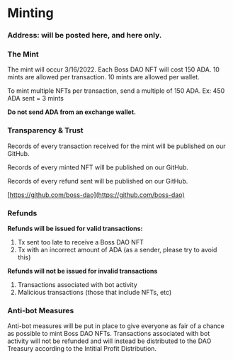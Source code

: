 # Minting

### Address: will be posted here, and here only.

### The Mint

The mint will occur 3/16/2022. Each Boss DAO NFT will cost 150 ADA. 10 mints are allowed per transaction. 10 mints are allowed per wallet.

To mint multiple NFTs per transaction, send a multiple of 150 ADA. Ex: 450 ADA sent = 3 mints

**Do not send ADA from an exchange wallet.**



### Transparency & Trust

Records of every transaction received for the mint will be published on our GitHub.

Records of every minted NFT will be published on our GitHub.

Records of every refund sent will be published on our GitHub.

[https://github.com/boss-dao](https://github.com/boss-dao)



### Refunds

**Refunds will be issued for valid transactions:**

1. Tx sent too late to receive a Boss DAO NFT
2. Tx with an incorrect amount of ADA (as a sender, please try to avoid this)

**Refunds will not be issued for invalid transactions**

1. Transactions associated with bot activity
2. Malicious transactions (those that include NFTs, etc)



### Anti-bot Measures

Anti-bot measures will be put in place to give everyone as fair of a chance as possible to mint Boss DAO NFTs. Transactions associated with bot activity will not be refunded and will instead be distributed to the DAO Treasury according to the Intitial Profit Distribution.



